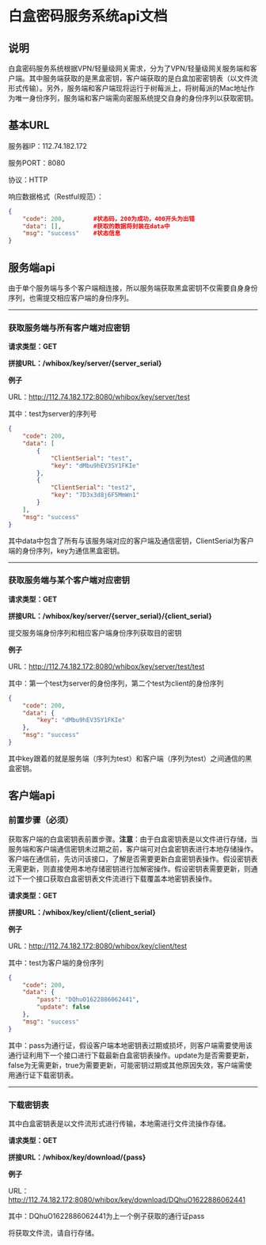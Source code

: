 # 白盒密码服务系统api文档

## 说明

白盒密码服务系统根据VPN/轻量级网关需求，分为了VPN/轻量级网关服务端和客户端。其中服务端获取的是黑盒密钥，客户端获取的是白盒加密密钥表（以文件流形式传输）。另外，服务端和客户端现将运行于树莓派上，将树莓派的Mac地址作为唯一身份序列，服务端和客户端需向密服系统提交自身的身份序列以获取密钥。



## 基本URL

服务器IP：112.74.182.172

服务PORT：8080

协议：HTTP

响应数据格式（Restful规范）：

```json
{
    "code": 200,     	#状态码，200为成功，400开头为出错
    "data": [],			#获取的数据将封装在data中
    "msg": "success"	#状态信息
}
```



## 服务端api

由于单个服务端与多个客户端相连接，所以服务端获取黑盒密钥不仅需要自身身份序列，也需提交相应客户端的身份序列。

------

### 获取服务端与所有客户端对应密钥

**请求类型：GET**

**拼接URL：/whibox/key/server/{server_serial}**

**例子**

URL：http://112.74.182.172:8080/whibox/key/server/test

其中：test为server的序列号

```json
{
    "code": 200,
    "data": [
        {
            "ClientSerial": "test",
            "key": "dMbu9hEV3SY1FKIe"
        },
        {
            "ClientSerial": "test2",
            "key": "7D3x3d8j6F5MmWn1"
        }
    ],
    "msg": "success"
}
```

其中data中包含了所有与该服务端对应的客户端及通信密钥，ClientSerial为客户端的身份序列，key为通信黑盒密钥。	

------

### 获取服务端与某个客户端对应密钥

**请求类型：GET**

**拼接URL：/whibox/key/server/{server_serial}/{client_serial}**

提交服务端身份序列和相应客户端身份序列获取目的密钥

**例子**

URL：http://112.74.182.172:8080/whibox/key/server/test/test

其中：第一个test为server的身份序列，第二个test为client的身份序列

```json
{
    "code": 200,
    "data": {
        "key": "dMbu9hEV3SY1FKIe"
    },
    "msg": "success"
}
```

其中key跟着的就是服务端（序列为test）和客户端（序列为test）之间通信的黑盒密钥。





## 客户端api

### 前置步骤（必须）

获取客户端的白盒密钥表前置步骤。**注意**：由于白盒密钥表是以文件进行存储，当服务端和客户端通信密钥未过期之前，客户端可对白盒密钥表进行本地存储操作。客户端在通信前，先访问该接口，了解是否需要更新白盒密钥表操作。假设密钥表无需更新，则直接使用本地存储密钥进行加解密操作。假设密钥表需要更新，则通过下一个接口获取白盒密钥表文件流进行下载覆盖本地密钥表操作。

**请求类型：GET**

**拼接URL：/whibox/key/client/{client_serial}**

**例子**

URL：http://112.74.182.172:8080/whibox/key/client/test

其中：test为客户端的身份序列

```json
{
    "code": 200,
    "data": {
        "pass": "DQhuO1622886062441",
        "update": false
    },
    "msg": "success"
}
```

其中：pass为通行证，假设客户端本地密钥表过期或损坏，则客户端需要使用该通行证利用下一个接口进行下载最新白盒密钥表操作。update为是否需要更新，false为无需更新，true为需要更新，可能密钥过期或其他原因失效，客户端需使用通行证下载密钥表。

------

### 下载密钥表

其中白盒密钥表是以文件流形式进行传输，本地需进行文件流操作存储。

**请求类型：GET**

**拼接URL：/whibox/key/download/{pass}**

**例子**

URL：http://112.74.182.172:8080/whibox/key/download/DQhuO1622886062441

其中：DQhuO1622886062441为上一个例子获取的通行证pass

将获取文件流，请自行存储。